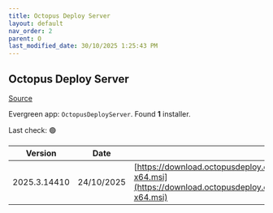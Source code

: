 ```yaml
---
title: Octopus Deploy Server
layout: default
nav_order: 2
parent: O
last_modified_date: 30/10/2025 1:25:43 PM
---
```


## Octopus Deploy Server

[Source](https://octopus.com/)

Evergreen app: `OctopusDeployServer`. Found **1** installer.

Last check: 🟢

| Version      | Date       | URI                                                                                                                                                |
| ------------ | ---------- | -------------------------------------------------------------------------------------------------------------------------------------------------- |
| 2025.3.14410 | 24/10/2025 | [https://download.octopusdeploy.com/octopus/Octopus.2025.3.14410-x64.msi](https://download.octopusdeploy.com/octopus/Octopus.2025.3.14410-x64.msi) |
